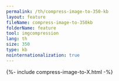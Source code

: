 ```yaml
---
permalink: /th/compress-image-to-350-kb
layout: feature
fileName: compress-image-to-350kb
folderName: feature
tool: imgcompression
lang: th
size: 350
type: kb
nointernationalization: true
---
```

{%- include compress-image-to-X.html -%}       
